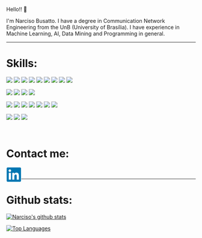Hello!! 👋

I'm Narciso Busatto. I have a degree in Communication Network Engineering from the UnB (University of Brasília). I have experience in Machine Learning, AI, Data Mining and Programming in general.

<hr>

# Skills:

<a href="#"><img height="35px" src="https://img.shields.io/badge/c-%2300599C.svg?style=for-the-badge&logo=c&logoColor=white"></a>
<a href="#"><img height="35px" src="https://img.shields.io/badge/c++-%2300599C.svg?style=for-the-badge&logo=c%2B%2B&logoColor=white"></a>
<a href="#"><img height="35px" src="https://img.shields.io/badge/go-%2300ADD8.svg?style=for-the-badge&logo=go&logoColor=white"></a>
<a href="#"><img height="35px" src="https://img.shields.io/badge/java-%23ED8B00.svg?style=for-the-badge&logo=java&logoColor=white"></a>
<a href="#"><img height="35px" src="https://img.shields.io/badge/javascript-%23323330.svg?style=for-the-badge&logo=javascript&logoColor=%23F7DF1E"></a>
<a href="#"><img height="35px" src="https://img.shields.io/badge/latex-%23008080.svg?style=for-the-badge&logo=latex&logoColor=white"></a>
<a href="#"><img height="35px" src="https://img.shields.io/badge/python-3670A0?style=for-the-badge&logo=python&logoColor=ffdd54"></a>
<a href="#"><img height="35px" src="https://img.shields.io/badge/shell_script-%23121011.svg?style=for-the-badge&logo=gnu-bash&logoColor=white"></a>
<a href="#"><img height="35px" src="https://img.shields.io/badge/typescript-%23007ACC.svg?style=for-the-badge&logo=typescript&logoColor=white"></a>

<a href="#"><img height="35px" src="https://img.shields.io/badge/angular-%23DD0031.svg?style=for-the-badge&logo=angular&logoColor=white"></a>
<a href="#"><img height="35px" src="https://img.shields.io/badge/flask-%23000.svg?style=for-the-badge&logo=flask&logoColor=white"></a>
<a href="#"><img height="35px" src="https://img.shields.io/badge/node.js-6DA55F?style=for-the-badge&logo=node.js&logoColor=white"></a>
<a href="#"><img height="35px" src="https://img.shields.io/badge/spring-%236DB33F.svg?style=for-the-badge&logo=spring&logoColor=white"></a>

<a href="#"><img height="35px" src="https://img.shields.io/badge/Keras-%23D00000.svg?style=for-the-badge&logo=Keras&logoColor=white"></a>
<a href="#"><img height="35px" src="https://img.shields.io/badge/numpy-%23013243.svg?style=for-the-badge&logo=numpy&logoColor=white"></a>
<a href="#"><img height="35px" src="https://img.shields.io/badge/pandas-%23150458.svg?style=for-the-badge&logo=pandas&logoColor=white"></a>
<a href="#"><img height="35px" src="https://img.shields.io/badge/PyTorch-%23EE4C2C.svg?style=for-the-badge&logo=PyTorch&logoColor=white"></a>
<a href="#"><img height="35px" src="https://img.shields.io/badge/scikit--learn-%23F7931E.svg?style=for-the-badge&logo=scikit-learn&logoColor=white"></a>
<a href="#"><img height="35px" src="https://img.shields.io/badge/SciPy-%230C55A5.svg?style=for-the-badge&logo=scipy&logoColor=%white"></a>
<a href="#"><img height="35px" src="https://img.shields.io/badge/TensorFlow-%23FF6F00.svg?style=for-the-badge&logo=TensorFlow&logoColor=white"></a>

<a href="#"><img height="35px" src="https://img.shields.io/badge/docker-%230db7ed.svg?style=for-the-badge&logo=docker&logoColor=white"></a>
<a href="#"><img height="35px" src="https://img.shields.io/badge/kubernetes-%23326ce5.svg?style=for-the-badge&logo=kubernetes&logoColor=white"></a>
<a href="#"><img height="35px" src="https://img.shields.io/badge/Postman-FF6C37?style=for-the-badge&logo=postman&logoColor=white"></a>

<br>

# Contact me:

[<img align="left" alt="Narciso | LinkedIn" width="40px" src="https://raw.githubusercontent.com/devicons/devicon/master/icons/linkedin/linkedin-original.svg" />][linkedin]

<br>

<hr>
   
 # Github stats:<br>
  
   [![Narciso's github stats](https://github-readme-stats.vercel.app/api?username=narcisobusatto&count_private=true&show_icons=true&theme=tokyonight)](https://github.com/narcisobusatto/github-readme-stats)
   
   [![Top Languages](https://github-readme-stats.vercel.app/api/top-langs/?username=narcisobusatto&layout=compact)](https://github.com/anuraghazra/github-readme-stats)

[instagram]: https://www.instagram.com/narcisobusatto/
[linkedin]: https://www.linkedin.com/in/narciso-busatto-júnior-baa697181
<br />
